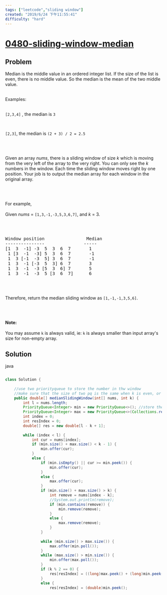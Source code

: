```yaml
---
tags: ["leetcode","sliding window"]
created: "2019/6/24 下午11:55:41"
difficulty: "hard"
---
```


# [0480-sliding-window-median](https://leetcode.com/problems/sliding-window-median/)

## Problem
<div><p>Median is the middle value in an ordered integer list. If the size of the list is even, there is no middle value. So the median is the mean of the two middle value.</p><br>Examples: <br><br><p><code>[2,3,4]</code> , the median is <code>3</code></p><br><p><code>[2,3]</code>, the median is <code>(2 + 3) / 2 = 2.5</code> </p><br><br><p>Given an array <i>nums</i>, there is a sliding window of size <i>k</i> which is moving from the very left of the array to the very right. You can only see the <i>k</i> numbers in the window. Each time the sliding window moves right by one position. Your job is to output the median array for each window in the original array.</p><br><br><p>For example,<br><br>Given <i>nums</i> = <code>[1,3,-1,-3,5,3,6,7]</code>, and <i>k</i> = 3.</p><br><br><pre>Window position                Median<br>---------------               -----<br>[1  3  -1] -3  5  3  6  7       1<br> 1 [3  -1  -3] 5  3  6  7       -1<br> 1  3 [-1  -3  5] 3  6  7       -1<br> 1  3  -1 [-3  5  3] 6  7       3<br> 1  3  -1  -3 [5  3  6] 7       5<br> 1  3  -1  -3  5 [3  6  7]      6<br></pre><br><br><p>Therefore, return the median sliding window as <code>[1,-1,-1,3,5,6]</code>.</p><br><br><p><b>Note: </b><br><br>You may assume <code>k</code> is always valid, ie: <code>k</code> is always smaller than input array's size for non-empty array.</p></div>

## Solution

java
```java

class Solution {
    
    //use two priorityqueue to store the number in thw window
    //make sure that the size of two pq is the same when k is even, or differ by 1 when k is odd.
    public double[] medianSlidingWindow(int[] nums, int k) {
        int l = nums.length;
        PriorityQueue<Integer> min = new PriorityQueue<>(); //store the large half
        PriorityQueue<Integer> max = new PriorityQueue<>(Collections.reverseOrder()); //store the small half
        int index = 0;
        int resIndex = 0;
        double[] res = new double[l - k + 1];
        
        while (index < l) {
            int cur = nums[index];
            if (min.size() + max.size() < k - 1) {
                min.offer(cur);
            }
            else {
                if (min.isEmpty() || cur >= min.peek()) {
                    min.offer(cur);
                }
                else {
                    max.offer(cur);
                }
                if (min.size() + max.size() > k) {
                    int remove = nums[index - k];
                    //System.out.println(remove);
                    if (min.contains(remove)) {
                        min.remove(remove);
                    }
                    else {
                        max.remove(remove);
                    }
                }
                
                while (min.size() > max.size()) {
                    max.offer(min.poll());
                }
                while (max.size() > min.size()) {
                    min.offer(max.poll());
                }
                if (k % 2 == 0) {
                    res[resIndex] = ((long)max.peek() + (long)min.peek()) / 2.0;
                }
                else {
                    res[resIndex] = (double)min.peek();
​
```
